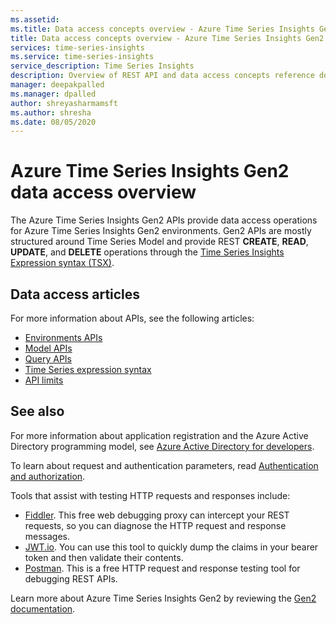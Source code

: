 ```yaml
---
ms.assetid:
ms.title: Data access concepts overview - Azure Time Series Insights Gen2 | Microsoft Docs
title: Data access concepts overview - Azure Time Series Insights Gen2 | Microsoft Docs
services: time-series-insights
ms.service: time-series-insights
service_description: Time Series Insights
description: Overview of REST API and data access concepts reference documentation for Azure Time Series Insights Gen2.
manager: deepakpalled
ms.manager: dpalled
author: shreyasharmamsft
ms.author: shresha
ms.date: 08/05/2020
---
```


# Azure Time Series Insights Gen2 data access overview

The Azure Time Series Insights Gen2 APIs provide data access operations for Azure Time Series Insights Gen2 environments. Gen2 APIs are mostly structured around Time Series Model and provide REST **CREATE**, **READ**, **UPDATE**, and **DELETE** operations through the [Time Series Insights Expression syntax (TSX)](reference-time-series-expression-syntax.md).

## Data access articles

For more information about APIs, see the following articles:

* [Environments APIs](reference-environments-apis.md)
* [Model APIs](reference-model-apis.md)
* [Query APIs](reference-query-apis.md)
* [Time Series expression syntax](reference-time-series-expression-syntax.md)
* [API limits](reference-api-limits.md)

## See also

For more information about application registration and the Azure Active Directory programming model, see [Azure Active Directory for developers](https://docs.microsoft.com/azure/active-directory/develop/active-directory-developers-guide).

To learn about request and authentication parameters, read [Authentication and authorization](https://docs.microsoft.com/azure/time-series-insights/time-series-insights-authentication-and-authorization).

Tools that assist with testing HTTP requests and responses include:

* [Fiddler](https://www.telerik.com/fiddler). This free web debugging proxy can intercept your REST requests, so you can diagnose the HTTP request and response messages.
* [JWT.io](https://jwt.io/). You can use this tool to quickly dump the claims in your bearer token and then validate their contents.
* [Postman](https://www.getpostman.com/). This is a free HTTP request and response testing tool for debugging REST APIs.

Learn more about Azure Time Series Insights Gen2 by reviewing the [Gen2 documentation](https://docs.microsoft.com/azure/time-series-insights/time-series-insights-update-overview).
